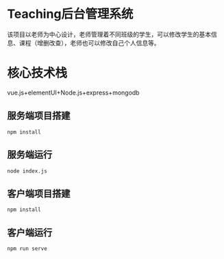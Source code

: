 # Teaching后台管理系统

该项目以老师为中心设计，老师管理着不同班级的学生，可以修改学生的基本信息、课程（增删改查），老师也可以修改自己个人信息等。

# 核心技术栈

vue.js+elementUI+Node.js+express+mongodb

## 服务端项目搭建
```
npm install
```
## 服务端运行
```
node index.js
```
## 客户端项目搭建
```
npm install
```
## 客户端运行
```
npm run serve
```
